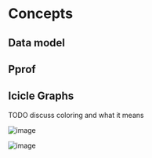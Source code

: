# Concepts

## Data model

## Pprof

## Icicle Graphs

TODO discuss coloring and what it means

![image](https://user-images.githubusercontent.com/8681572/133535379-398f08fc-2f56-49af-aa02-a126bfda9aa9.png)

![image](https://user-images.githubusercontent.com/8681572/133535402-67e6ba68-414e-4d89-8e69-928ffb00e26a.png)

